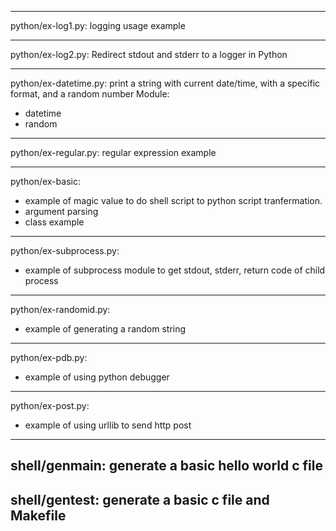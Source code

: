 ---------------------------------------------------
python/ex-log1.py:
  logging usage example

---------------------------------------------------
python/ex-log2.py:
  Redirect stdout and stderr to a logger in Python

---------------------------------------------------
python/ex-datetime.py:
  print a string with current date/time, with a
specific format, and a random number
Module:
  * datetime
  * random

---------------------------------------------------
python/ex-regular.py:
  regular expression example

---------------------------------------------------
python/ex-basic:
  * example of magic value to do shell script to
    python script tranfermation.
  * argument parsing
  * class example

---------------------------------------------------
python/ex-subprocess.py:
  * example of subprocess module to get stdout,
    stderr, return code of child process

---------------------------------------------------
python/ex-randomid.py:
  * example of generating a random string

---------------------------------------------------
python/ex-pdb.py:
  * example of using python debugger

---------------------------------------------------
python/ex-post.py:
  * example of using urllib to send http post 

---------------------------------------------------
shell/genmain:
  generate a basic hello world c file
---------------------------------------------------
shell/gentest:
  generate a basic c file and Makefile
---------------------------------------------------
